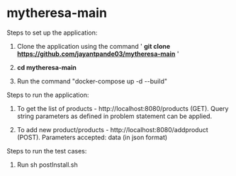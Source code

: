 # mytheresa-main

Steps to set up the application:

1. Clone the application using the command ' **git clone https://github.com/jayantpande03/mytheresa-main** '

2. **cd mytheresa-main**

3. Run the command "docker-compose up -d --build"


Steps to run the application:

1. To get the list of products - http://localhost:8080/products (GET). Query string parameters as defined in problem statement can be applied.

2. To add new product/products -  http://localhost:8080/addproduct (POST). Parameters accepted: data (in json format)



Steps to run the test cases:

1. Run sh postInstall.sh
